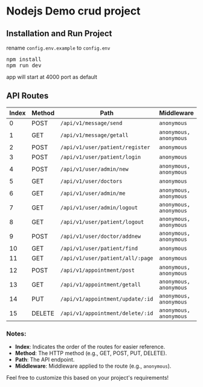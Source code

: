 # Nodejs Demo crud project
## Installation and Run Project

rename `config.env.example` to `config.env`
<pre>
npm install
npm run dev
</pre>

app will start at 4000 port as default

## API Routes

| Index | Method   | Path                              | Middleware             |
|-------|----------|-----------------------------------|------------------------|
| 0     | POST     | `/api/v1/message/send`            | `anonymous`            |
| 1     | GET      | `/api/v1/message/getall`          | `anonymous, anonymous` |
| 2     | POST     | `/api/v1/user/patient/register`   | `anonymous`            |
| 3     | POST     | `/api/v1/user/patient/login`      | `anonymous`            |
| 4     | POST     | `/api/v1/user/admin/new`          | `anonymous, anonymous` |
| 5     | GET      | `/api/v1/user/doctors`            | `anonymous`            |
| 6     | GET      | `/api/v1/user/admin/me`           | `anonymous, anonymous` |
| 7     | GET      | `/api/v1/user/admin/logout`       | `anonymous, anonymous` |
| 8     | GET      | `/api/v1/user/patient/logout`     | `anonymous, anonymous` |
| 9     | POST     | `/api/v1/user/doctor/addnew`      | `anonymous, anonymous` |
| 10    | GET      | `/api/v1/user/patient/find`       | `anonymous`            |
| 11    | GET      | `/api/v1/user/patient/all/:page`  | `anonymous`            |
| 12    | POST     | `/api/v1/appointment/post`        | `anonymous, anonymous` |
| 13    | GET      | `/api/v1/appointment/getall`      | `anonymous, anonymous` |
| 14    | PUT      | `/api/v1/appointment/update/:id`  | `anonymous, anonymous` |
| 15    | DELETE   | `/api/v1/appointment/delete/:id`  | `anonymous, anonymous` |

### Notes:
- **Index**: Indicates the order of the routes for easier reference.
- **Method**: The HTTP method (e.g., GET, POST, PUT, DELETE).
- **Path**: The API endpoint.
- **Middleware**: Middleware applied to the route (e.g., `anonymous`).

Feel free to customize this based on your project's requirements!
